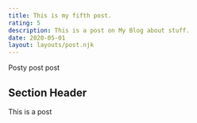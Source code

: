 ```yaml
---
title: This is my fifth post.
rating: 5
description: This is a post on My Blog about stuff.
date: 2020-05-01
layout: layouts/post.njk
---
```

Posty post post

## Section Header

This is a post